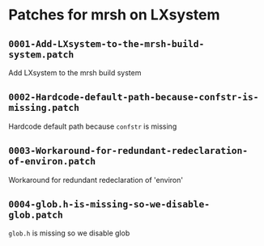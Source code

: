 # Patches for mrsh on LXsystem

## `0001-Add-LXsystem-to-the-mrsh-build-system.patch`

Add LXsystem to the mrsh build system


## `0002-Hardcode-default-path-because-confstr-is-missing.patch`

Hardcode default path because `confstr` is missing


## `0003-Workaround-for-redundant-redeclaration-of-environ.patch`

Workaround for redundant redeclaration of 'environ'


## `0004-glob.h-is-missing-so-we-disable-glob.patch`

`glob.h` is missing so we disable glob


